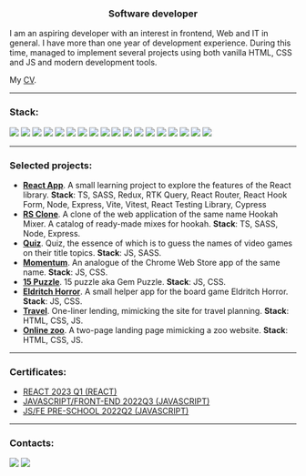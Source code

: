 <h3 align="center">Software developer</h3>

I am an aspiring developer with an interest in frontend, Web and IT in general. I have more than one year of development experience. During this time, managed to implement several projects using both vanilla HTML, CSS and JS and modern development tools.

My <a href="https://docs.google.com/document/d/1D6S2GB6zhGqh2rtk9uZKP6QT6fmZDISWuhVg-Ubr4ZQ/edit?usp=sharing" target="_blank">CV</a>.

-----------------------------------------------------------------------------------------------

<h3 align="left">Stack:</h3>
<p><img src="https://img.shields.io/badge/JavaScript-F7DF1E.svg?style=for-the-badge&logo=JavaScript&logoColor=black"> <img src="https://img.shields.io/badge/TypeScript-3178C6.svg?style=for-the-badge&logo=TypeScript&logoColor=white"> <img src="https://img.shields.io/badge/HTML5-E34F26.svg?style=for-the-badge&logo=HTML5&logoColor=white"> <img src="https://img.shields.io/badge/CSS3-1572B6.svg?style=for-the-badge&logo=CSS3&logoColor=white"> <img src="https://img.shields.io/badge/Sass-CC6699.svg?style=for-the-badge&logo=Sass&logoColor=white"> <img src="https://img.shields.io/badge/React-61DAFB.svg?style=for-the-badge&logo=React&logoColor=black"> <img src="https://img.shields.io/badge/React%20Router-CA4245.svg?style=for-the-badge&logo=React-Router&logoColor=white"> <img src="https://img.shields.io/badge/React%20Hook%20Form-EC5990.svg?style=for-the-badge&logo=React-Hook-Form&logoColor=white"> <img src="https://img.shields.io/badge/Redux-764ABC.svg?style=for-the-badge&logo=Redux&logoColor=white"> <img src="https://img.shields.io/badge/Vite-646CFF.svg?style=for-the-badge&logo=Vite&logoColor=white"> <img src="https://img.shields.io/badge/Webpack-8DD6F9.svg?style=for-the-badge&logo=Webpack&logoColor=black"> <img src="https://img.shields.io/badge/Node.js-339933.svg?style=for-the-badge&logo=nodedotjs&logoColor=white"> <img src="https://img.shields.io/badge/Express-000000.svg?style=for-the-badge&logo=Express&logoColor=white"> <img src="https://img.shields.io/badge/Vitest-6E9F18.svg?style=for-the-badge&logo=Vitest&logoColor=white"> <img src="https://img.shields.io/badge/Testing%20Library-E33332.svg?style=for-the-badge&logo=Testing-Library&logoColor=white"> <img src="https://img.shields.io/badge/Cypress-17202C.svg?style=for-the-badge&logo=Cypress&logoColor=white"> <img src="https://img.shields.io/badge/Git-F05032.svg?style=for-the-badge&logo=Git&logoColor=white"> <img src="https://img.shields.io/badge/Netlify-00C7B7.svg?style=for-the-badge&logo=Netlify&logoColor=white"></p>

-----------------------------------------------------------------------------------------------

<h3>Selected projects:</h3>
<ul>
  <li><b><a href="https://github.com/vberezhnykh/rsschool-react">React App</a></b>. A small learning project to explore the features of the React library. <b>Stack</b>: TS, SASS, Redux, RTK Query, React Router, React Hook Form, Node, Express, Vite, Vitest, React Testing Library, Cypress</li>
  <li><b><a href="https://github.com/vberezhnykh/rs-clone">RS Clone</a></b>. A clone of the web application of the same name Hookah Mixer. A catalog of ready-made mixes for hookah. <b>Stack</b>: TS, SASS, Node, Express.</li>
  <li><b><a href="https://github.com/vberezhnykh/quiz-game">Quiz</a></b>. Quiz, the essence of which is to guess the names of video games on their title topics. <b>Stack</b>: JS, SASS.</li>
  <li><b><a href="https://github.com/vberezhnykh/momentum">Momentum</a></b>. An analogue of the Chrome Web Store app of the same name. <b>Stack</b>: JS, CSS.</li>
  <li><b><a href="https://github.com/vberezhnykh/gem-puzzle">15 Puzzle</a></b>. 15 puzzle aka Gem Puzzle. <b>Stack</b>: JS, CSS.</li>
  <li><b><a href="https://github.com/vberezhnykh/codejam-eldritch">Eldritch Horror</a></b>. A small helper app for the board game Eldritch Horror. <b>Stack</b>: JS, CSS.</li>
  <li><b><a href="https://github.com/vberezhnykh/travel">Travel</a></b>. One-liner lending, mimicking the site for travel planning. <b>Stack</b>: HTML, CSS, JS.</li>
  <li><b><a href="https://github.com/vberezhnykh/online-zoo">Online zoo</a></b>. A two-page landing page mimicking a zoo website. <b>Stack</b>: HTML, CSS, JS.</li>
</ul>

-----------------------------------------------------------------------------------------------
<h3>Certificates:</h3>
<ul>
  <li><a href="https://app.rs.school/certificate/oe0gp0ur" target="_blank">REACT 2023 Q1 (REACT)</a></li>
  <li><a href="https://app.rs.school/certificate/2u3zss0o" target="_blank">JAVASCRIPT/FRONT-END 2022Q3 (JAVASCRIPT)</a></li>
  <li><a href="https://app.rs.school/certificate/vi9yzvq5" target="_blank">JS/FE PRE-SCHOOL 2022Q2 (JAVASCRIPT)</a></li>
</ul>

-----------------------------------------------------------------------------------------------

<h3 align="left">Contacts:</h3>
<a href="mailto:vberezhnykh74@gmail.com"><img src="https://img.shields.io/badge/Gmail-D14836?style=for-the-badge&logo=gmail&logoColor=white"></a>
<a href="https://t.me/vaberezhnykh" target="_blank"><img src="https://img.shields.io/badge/Telegram-2CA5E0?style=for-the-badge&logo=telegram&logoColor=white"></a>
